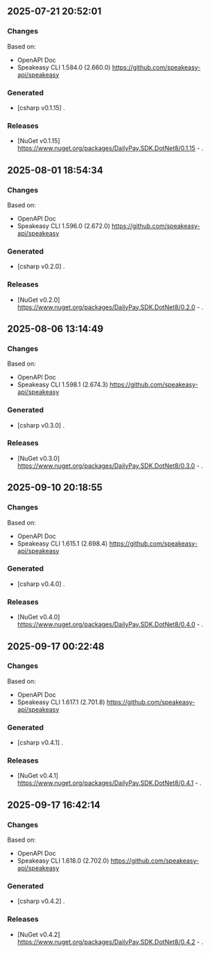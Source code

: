 

## 2025-07-21 20:52:01
### Changes
Based on:
- OpenAPI Doc  
- Speakeasy CLI 1.584.0 (2.660.0) https://github.com/speakeasy-api/speakeasy
### Generated
- [csharp v0.1.15] .
### Releases
- [NuGet v0.1.15] https://www.nuget.org/packages/DailyPay.SDK.DotNet8/0.1.15 - .

## 2025-08-01 18:54:34
### Changes
Based on:
- OpenAPI Doc  
- Speakeasy CLI 1.596.0 (2.672.0) https://github.com/speakeasy-api/speakeasy
### Generated
- [csharp v0.2.0] .
### Releases
- [NuGet v0.2.0] https://www.nuget.org/packages/DailyPay.SDK.DotNet8/0.2.0 - .

## 2025-08-06 13:14:49
### Changes
Based on:
- OpenAPI Doc  
- Speakeasy CLI 1.598.1 (2.674.3) https://github.com/speakeasy-api/speakeasy
### Generated
- [csharp v0.3.0] .
### Releases
- [NuGet v0.3.0] https://www.nuget.org/packages/DailyPay.SDK.DotNet8/0.3.0 - .

## 2025-09-10 20:18:55
### Changes
Based on:
- OpenAPI Doc  
- Speakeasy CLI 1.615.1 (2.698.4) https://github.com/speakeasy-api/speakeasy
### Generated
- [csharp v0.4.0] .
### Releases
- [NuGet v0.4.0] https://www.nuget.org/packages/DailyPay.SDK.DotNet8/0.4.0 - .

## 2025-09-17 00:22:48
### Changes
Based on:
- OpenAPI Doc  
- Speakeasy CLI 1.617.1 (2.701.8) https://github.com/speakeasy-api/speakeasy
### Generated
- [csharp v0.4.1] .
### Releases
- [NuGet v0.4.1] https://www.nuget.org/packages/DailyPay.SDK.DotNet8/0.4.1 - .

## 2025-09-17 16:42:14
### Changes
Based on:
- OpenAPI Doc  
- Speakeasy CLI 1.618.0 (2.702.0) https://github.com/speakeasy-api/speakeasy
### Generated
- [csharp v0.4.2] .
### Releases
- [NuGet v0.4.2] https://www.nuget.org/packages/DailyPay.SDK.DotNet8/0.4.2 - .